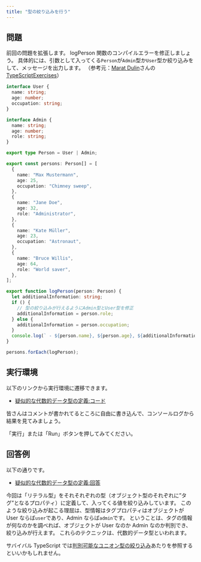 ```yaml
---
title: "型の絞り込みを行う"
---
```


## 問題

前回の問題を拡張します。
logPerson 関数のコンパイルエラーを修正しましょう。
具体的には、引数として入ってくる`Person`が`Admin`型か`User`型か絞り込みをして、メッセージを出力します。
（参考元：[Marat Dulin](https://github.com/mdevils)さんの [TypeScriptExercises](https://typescript-exercises.github.io/)）

```typescript
interface User {
  name: string;
  age: number;
  occupation: string;
}

interface Admin {
  name: string;
  age: number;
  role: string;
}

export type Person = User | Admin;

export const persons: Person[] = [
  {
    name: "Max Mustermann",
    age: 25,
    occupation: "Chimney sweep",
  },
  {
    name: "Jane Doe",
    age: 32,
    role: "Administrator",
  },
  {
    name: "Kate Müller",
    age: 23,
    occupation: "Astronaut",
  },
  {
    name: "Bruce Willis",
    age: 64,
    role: "World saver",
  },
];

export function logPerson(person: Person) {
  let additionalInformation: string;
  if () {
    // 型の絞り込みが行えるようにAdmin型とUser型を修正
    additionalInformation = person.role;
  } else {
    additionalInformation = person.occupation;
  }
  console.log(` - ${person.name}, ${person.age}, ${additionalInformation}`);
}

persons.forEach(logPerson);
```

## 実行環境

以下のリンクから実行環境に遷移できます。

- [疑似的な代数的データ型の定義:コード](https://www.typescriptlang.org/ja/play?#code/JYOwLgpgTgZghgYwgAgKoGdrIN4ChnIhwC2EAXMumFKAOYDc+yct5hArsQEbSMED2CBOwAOcMMH4gKVGiAa4AvrlyhIsRCgCCAE2KgcTIqRnU6fZqwohOPKBaj8ANm1nmlKiAA8R-KGGQwAE8RFAAFaHQpZABeNEwoZAAfZF19EEZcb19-ZAQpKmRQqCiQdAoIkqkAbQBdWORqpjwCAmM2ACIAWTgvZC72KmhiOBAQDoAaJgIWNgAmAFYp1uRBYTEJKQoOgGEAC2BiEAggygB3CAgRSaZFZcMV9u2AKVGUABF+CBuV2YoAZjm9wIjhc2zSoGAsnEfh+yDuzWmhBInQA0uIUF0AD9OFxQOEzKzIOb-YGrISicSSaTIDpaWRSODsMBwhEEFqtJ60gBCUHYSGQAHVgLioQTLGwAGwAFjJoM6gr8Th0lDgADdoKyprVMtk-AEYOwQAhNiBkE5+LRKqUABTFUoVSJSACUD3NEACcB0OmAprgTgAkiAYH4RqbTHIFARgDBkDbXRyCAB6JPIQDR6oA7BkAer6AKIZAD3xgH8GQAyDIAZCMAEgyAaIZABEMgDEGQDWDBCQGnABYMGGgacASQyAO-lAMbWSK9Pr9geDoap0Ti9qkADp5RZFMgIE5MG6Zt7fdT-UGQ1Aw9SGpOQFO1pTTXOmPkys4IFOLbQbQADZAAWmQABJsAep+07m+P07D7MP7vgO66MsO267lIij3s6jDKLgB7oFO24AKKIHsNq3taLr0EAA)

皆さんはコメントが書かれてるところに自由に書き込んで、コンソールログから結果を見てみましょう。

「実行」または「Run」ボタンを押してみてください。

## 回答例

以下の通りです。

- [疑似的な代数的データ型の定義:回答](https://www.typescriptlang.org/ja/play?#code/JYOwLgpgTgZghgYwgAgKoGdrIN4ChkHJhwDmAXAEQCumUFA3PoSHALYRnLphSgmOFkpDshBVWAI2gDCAewQIqABzhhgskJ268Q-XAF9cuUJFiIUAQQAmrUDiYFi5CnBugGD0WxHa+MgsKcYpLSnlCyADY+PH4GRmAAnkooAArQ6BrIALxotMgAPsjWtiCMuAga3MjJUBkg6JxptRoA2gC62cgtnniCgk6UNNAUADSegizsnADkALJwAB7IszSmrHAgINNjfYSByABMAKw7u8jyiipqGjMAwgAWwKwgEAlcAO4QEErTnvqnBF6ZwGLjcIFG42Y3hmACkNigACKyCDbSEBEgiADMBwBfXCURmxVAwG0qlkUF+gn+PTRRFIg1oELOXimyGmAGlVChZgAfiJRCm4wT7A6YoVyBTKVTqTRsizaDRwKhgSmEamCIG7EGuEpMs6TETTABCUCoSGQAHVgPySajmfsAGwAFnFBHxhot5IiVi4cAAbtBVQRDG0yjAqCAENcQMgIrISE06gAKGp1RrpDQASnsgiiYCEViswGjcAiAEkQDByeto1oYrp-MhgDBkCmMyAAHRObJZHKg3XZ7DIAD0w+QgGj1QB2DIA9X0AUQyAHvjAP4MgBkGQAyEYAJBkA0QyACIZAGIMgGsGWmuIsl8uV6vSzI5VMaDvuxv6ZAQCKYHNnY-FmWlitVqA1mWdDenYXFK0YPp4FT1JEEAdnGJBJgABsgAC0yAACTYEBHYGv86GYe2HbCLhGEfqeP4XtG+gIZmjCGLgQHoB2v4AKKIPcSZwYmWb0EAA)

今回は「リテラル型」をそれそれぞれの型（オブジェクト型のそれぞれに”タグ”となるプロパティ）に定義して、入ってくる値を絞り込みしています。
このような絞り込みが起こる理屈は、型情報はタグプロパティはオブジェクトが User ならば`user`であり、Admin ならば`admin`です。
ということは、タグの情報が何なのかを調べれば、オブジェクトが User なのか Admin なのか判別でき、絞り込みが行えます。
これらのテクニックは、代数的データ型といわれます。

サバイバル TypeScript では[判別可能なユニオン型の絞り込み](https://typescriptbook.jp/reference/values-types-variables/discriminated-union#%E5%88%A4%E5%88%A5%E5%8F%AF%E8%83%BD%E3%81%AA%E3%83%A6%E3%83%8B%E3%82%AA%E3%83%B3%E5%9E%8B%E3%81%AE%E7%B5%9E%E3%82%8A%E8%BE%BC%E3%81%BF)あたりを参照するといいかもしれません。
